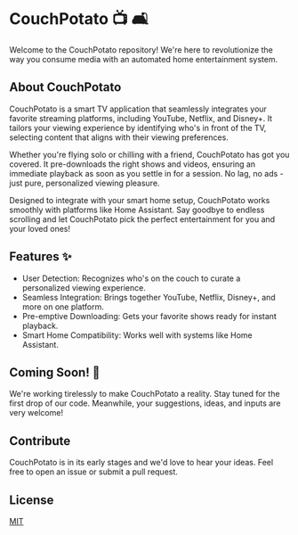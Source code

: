 # CouchPotato :tv: :couch_and_lamp:

Welcome to the CouchPotato repository! We're here to revolutionize the way you consume media with an automated home entertainment system.

## About CouchPotato

CouchPotato is a smart TV application that seamlessly integrates your favorite streaming platforms, including YouTube, Netflix, and Disney+. It tailors your viewing experience by identifying who's in front of the TV, selecting content that aligns with their viewing preferences.

Whether you're flying solo or chilling with a friend, CouchPotato has got you covered. It pre-downloads the right shows and videos, ensuring an immediate playback as soon as you settle in for a session. No lag, no ads - just pure, personalized viewing pleasure. 

Designed to integrate with your smart home setup, CouchPotato works smoothly with platforms like Home Assistant. Say goodbye to endless scrolling and let CouchPotato pick the perfect entertainment for you and your loved ones!

## Features :sparkles:

- User Detection: Recognizes who's on the couch to curate a personalized viewing experience.
- Seamless Integration: Brings together YouTube, Netflix, Disney+, and more on one platform.
- Pre-emptive Downloading: Gets your favorite shows ready for instant playback.
- Smart Home Compatibility: Works well with systems like Home Assistant.

## Coming Soon! :construction:

We're working tirelessly to make CouchPotato a reality. Stay tuned for the first drop of our code. Meanwhile, your suggestions, ideas, and inputs are very welcome!

## Contribute

CouchPotato is in its early stages and we'd love to hear your ideas. Feel free to open an issue or submit a pull request.

## License

[MIT](LICENSE)
